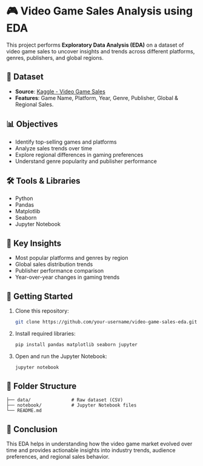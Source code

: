 # 🎮 Video Game Sales Analysis using EDA

This project performs **Exploratory Data Analysis (EDA)** on a dataset of video game sales to uncover insights and trends across different platforms, genres, publishers, and global regions.

## 📁 Dataset

- **Source**: [Kaggle - Video Game Sales](https://www.kaggle.com/datasets/gregorut/videogamesales)
- **Features**: Game Name, Platform, Year, Genre, Publisher, Global & Regional Sales.

## 📊 Objectives

- Identify top-selling games and platforms  
- Analyze sales trends over time  
- Explore regional differences in gaming preferences  
- Understand genre popularity and publisher performance

## 🛠️ Tools & Libraries

- Python  
- Pandas  
- Matplotlib  
- Seaborn  
- Jupyter Notebook

## 📌 Key Insights

- Most popular platforms and genres by region  
- Global sales distribution trends  
- Publisher performance comparison  
- Year-over-year changes in gaming trends

## 🚀 Getting Started

1. Clone this repository:
   ```bash
   git clone https://github.com/your-username/video-game-sales-eda.git
   ```
2. Install required libraries:
   ```bash
   pip install pandas matplotlib seaborn jupyter
   ```
3. Open and run the Jupyter Notebook:
   ```bash
   jupyter notebook
   ```

## 📎 Folder Structure

```
├── data/               # Raw dataset (CSV)
├── notebook/           # Jupyter Notebook files
└── README.md
```

## 📢 Conclusion

This EDA helps in understanding how the video game market evolved over time and provides actionable insights into industry trends, audience preferences, and regional sales behavior.
